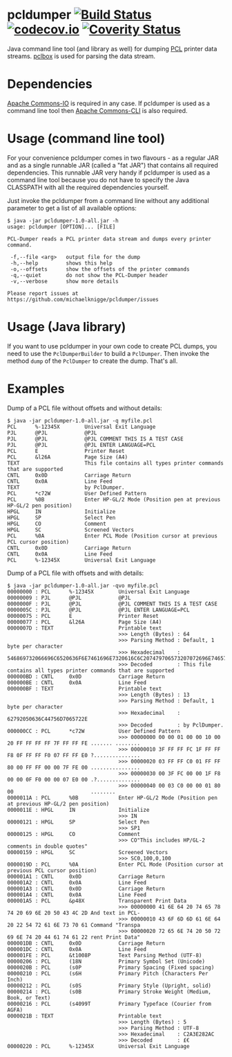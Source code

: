# pcldumper [![Build Status](https://travis-ci.org/michaelknigge/pcldumper.svg?branch=master)](https://travis-ci.org/michaelknigge/pcldumper) [![codecov.io](https://codecov.io/github/michaelknigge/pcldumper/coverage.svg?branch=master)](https://codecov.io/github/michaelknigge/pcldumper?branch=master) [![Coverity Status](https://scan.coverity.com/projects/11868/badge.svg)](https://scan.coverity.com/projects/11868)

Java command line tool (and library as well) for dumping [PCL](https://en.wikipedia.org/wiki/Printer_Command_Language) printer data streams. [pclbox](https://github.com/michaelknigge/pclbox) is used for parsing the data stream.

# Dependencies
[Apache Commons-IO](http://commons.apache.org/proper/commons-io/) is required in any case. If pcldumper is used as a command line tool then [Apache Commons-CLI](http://commons.apache.org/proper/commons-cli/) is also required.

# Usage (command line tool)
For your convenience pcldumper comes in two flavours - as a regular JAR and as a single runnable JAR (called a "fat JAR") that contains all required dependencies. This runnable JAR very handy if pcldumper is used as a command line tool because you do not have to specify the Java CLASSPATH with all the required dependencies yourself.

Just invoke the pcldumper from a command line without any additional parameter to get a list of all available options:

```
$ java -jar pcldumper-1.0-all.jar -h
usage: pcldumper [OPTION]... [FILE]

PCL-Dumper reads a PCL printer data stream and dumps every printer
command.

 -f,--file <arg>   output file for the dump
 -h,--help         shows this help
 -o,--offsets      show the offsets of the printer commands
 -q,--quiet        do not show the PCL-Dumper header
 -v,--verbose      show more details

Please report issues at https://github.com/michaelknigge/pcldumper/issues
```

# Usage (Java library)
If you want to use pcldumper in your own code to create PCL dumps, you need to use the `PclDumperBuilder` to build a `PclDumper`. Then invoke the method `dump` of the `PclDumper` to create the dump. That's all.

# Examples
Dump of a PCL file without offsets and without details:

```
$ java -jar pcldumper-1.0-all.jar -q myfile.pcl
PCL      %-12345X        Universal Exit Language
PJL      @PJL            @PJL
PJL      @PJL            @PJL COMMENT THIS IS A TEST CASE
PJL      @PJL            @PJL ENTER LANGUAGE=PCL
PCL      E               Printer Reset
PCL      &l26A           Page Size (A4)
TEXT                     This file contains all types printer commands that are supported
CNTL     0x0D            Carriage Return
CNTL     0x0A            Line Feed
TEXT                     by PclDumper.
PCL      *c72W           User Defined Pattern
PCL      %0B             Enter HP-GL/2 Mode (Position pen at previous HP-GL/2 pen position)
HPGL     IN              Initialize
HPGL     SP              Select Pen
HPGL     CO              Comment
HPGL     SC              Screened Vectors
PCL      %0A             Enter PCL Mode (Position cursor at previous PCL cursor position)
CNTL     0x0D            Carriage Return
CNTL     0x0A            Line Feed
PCL      %-12345X        Universal Exit Language
```

Dump of a PCL file with offsets and with details:

```
$ java -jar pcldumper-1.0-all.jar -qvo myfile.pcl
00000000 : PCL      %-12345X        Universal Exit Language
00000009 : PJL      @PJL            @PJL
0000000F : PJL      @PJL            @PJL COMMENT THIS IS A TEST CASE
0000005C : PJL      @PJL            @PJL ENTER LANGUAGE=PCL
00000075 : PCL      E               Printer Reset
00000077 : PCL      &l26A           Page Size (A4)
0000007D : TEXT                     Printable text
                                    >>> Length (Bytes) : 64
                                    >>> Parsing Method : Default, 1 byte per character
                                    >>> Hexadecimal    : 546869732066696C6520636F6E7461696E7320616C6C207479706573207072696E74657220636F6D6D616E647320746861742061726520737570706F72746564
                                    >>> Decoded        : This file contains all types printer commands that are supported
000000BD : CNTL     0x0D            Carriage Return
000000BE : CNTL     0x0A            Line Feed
000000BF : TEXT                     Printable text
                                    >>> Length (Bytes) : 13
                                    >>> Parsing Method : Default, 1 byte per character
                                    >>> Hexadecimal    : 62792050636C44756D7065722E
                                    >>> Decoded        : by PclDumper.
000000CC : PCL      *c72W           User Defined Pattern
                                    >>> 00000000 00 00 01 00 00 10 00 20 FF FF FF FF 7F FF FF FE ....... ........
                                    >>> 00000010 3F FF FF FC 1F FF FF F8 0F FF FF F0 07 FF FF E0 ?...............
                                    >>> 00000020 03 FF FF C0 01 FF FF 80 00 FF FF 00 00 7F FE 00 ................
                                    >>> 00000030 00 3F FC 00 00 1F F8 00 00 0F F0 00 00 07 E0 00 .?..............
                                    >>> 00000040 00 03 C0 00 00 01 80 00                         ........
0000011A : PCL      %0B             Enter HP-GL/2 Mode (Position pen at previous HP-GL/2 pen position)
0000011E : HPGL     IN              Initialize
                                    >>> IN
00000121 : HPGL     SP              Select Pen
                                    >>> SP1
00000125 : HPGL     CO              Comment
                                    >>> CO"This includes HP/GL-2 comments in double quotes"
00000159 : HPGL     SC              Screened Vectors
                                    >>> SC0,100,0,100
0000019D : PCL      %0A             Enter PCL Mode (Position cursor at previous PCL cursor position)
000001A1 : CNTL     0x0D            Carriage Return
000001A2 : CNTL     0x0A            Line Feed
000001A3 : CNTL     0x0D            Carriage Return
000001A4 : CNTL     0x0A            Line Feed
000001A5 : PCL      &p48X           Transparent Print Data
                                    >>> 00000000 41 6E 64 20 74 65 78 74 20 69 6E 20 50 43 4C 2D And text in PCL-
                                    >>> 00000010 43 6F 6D 6D 61 6E 64 20 22 54 72 61 6E 73 70 61 Command "Transpa
                                    >>> 00000020 72 65 6E 74 20 50 72 69 6E 74 20 44 61 74 61 22 rent Print Data"
000001DB : CNTL     0x0D            Carriage Return
000001DC : CNTL     0x0A            Line Feed
000001FE : PCL      &t1008P         Text Parsing Method (UTF-8)
00000206 : PCL      (18N            Primary Symbol Set (Unicode)
0000020B : PCL      (s0P            Primary Spacing (Fixed spacing)
00000210 : PCL      (s6H            Primary Pitch (Characters Per Inch)
00000212 : PCL      (s0S            Primary Style (Upright, solid)
00000214 : PCL      (s0B            Primary Stroke Weight (Medium, Book, or Text)
00000216 : PCL      (s4099T         Primary Typeface (Courier from AGFA)
0000021B : TEXT                     Printable text
                                    >>> Length (Bytes) : 5
                                    >>> Parsing Method : UTF-8
                                    >>> Hexadecimal    : C2A3E282AC
                                    >>> Decoded        : £€
00000220 : PCL      %-12345X        Universal Exit Language
```
